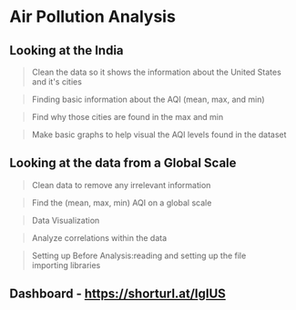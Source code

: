 # Air Pollution Analysis

## Looking at the India

>Clean the data so it shows the information about the United States and it's cities

>Finding basic information about the AQI (mean, max, and min)

>Find why those cities are found in the max and min

>Make basic graphs to help visual the AQI levels found in the dataset

## Looking at the data from a Global Scale

>Clean data to remove any irrelevant information

>Find the (mean, max, min) AQI on a global scale

>Data Visualization

>Analyze correlations within the data

>Setting up Before Analysis:reading and setting up the file importing libraries

## Dashboard - https://shorturl.at/IgIUS

